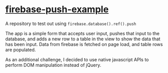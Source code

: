 # [firebase-push-example](http://www.bambielli.com/firebase-push-example/)

A repository to test out using `firebase.database().ref().push`

The app is a simple form that accepts user input, pushes that input to the database, and adds a new row to a table in the view to show the data that has been input. Data from firebase is fetched on page load, and table rows are populated.

As an additional challenge, I decided to use native javascript APIs to perform DOM manipulation instead of jQuery.
